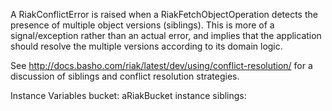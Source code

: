 A RiakConflictError is raised when a RiakFetchObjectOperation detects the presence of multiple object versions (siblings). This is more of a signal/exception rather than an actual error, and implies that the application should resolve the multiple versions according to its domain logic.

See http://docs.basho.com/riak/latest/dev/using/conflict-resolution/ for a discussion of siblings and conflict resolution strategies.

Instance Variables
	bucket:		aRiakBucket instance
	siblings:		<Object>


